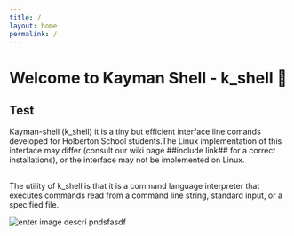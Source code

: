 ```yaml
---
title: /
layout: home
permalink: /
---
```


# Welcome to Kayman Shell - k_shell :crocodile:

## Test
Kayman-shell (k_shell) it is a tiny but efficient interface line comands developed for Holberton School students.The Linux implementation of this interface may differ (consult our wiki page ##include link## for a correct installations), or the interface may not be implemented on Linux.

##
The utility of k_shell is that it is a command language interpreter that executes commands read from a command line string, standard input, or a specified file.

![enter image descri pndsfasdf](https://img.shields.io/badge/Cohort-11-red?style=for-the-badge&logo)
